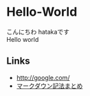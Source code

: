 # Hello-World
こんにちわ hatakaです  
Hello world
## Links
- <http://google.com/> 
- [マークダウン記法まとめ](http://codechord.com/2012/01/readme-markdown/)

